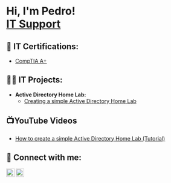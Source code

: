 <h1>Hi, I'm Pedro! <br/><a href="https://www.linkedin.com/in/pedro-gonçalves-20693726b">IT Support</a>
<h2>📜 IT Certifications:</h2>

- [CompTIA A+](https://imgur.com/3244Vbt.png)


<h2>👨‍💻 IT Projects:</h2>

- <b/> Active Directory Home Lab:</b>
  - [Creating a simple Active Directory Home Lab](https://github.com/PedroGoncalvesLabs/Active-Directory-Home-Lab)



<h2>📺YouTube Videos</h2>

- [How to create a simple Active Directory Home Lab (Tutorial)](https://youtu.be/WgevmR2GDJQ)


<h2> 🤳 Connect with me:</h2>

[<img align="left" alt="PedroGoncalves | YouTube" width="22px" src="https://cdn.jsdelivr.net/npm/simple-icons@v3/icons/youtube.svg" />][youtube]
[<img align="left" alt="PedroGoncalves | LinkedIn" width="22px" src="https://cdn.jsdelivr.net/npm/simple-icons@v3/icons/linkedin.svg" />][linkedin]


[youtube]: https://www.youtube.com/@PedroDGoncalves
[linkedin]: https://www.linkedin.com/in/pedro-gonçalves-20693726b

<!--
